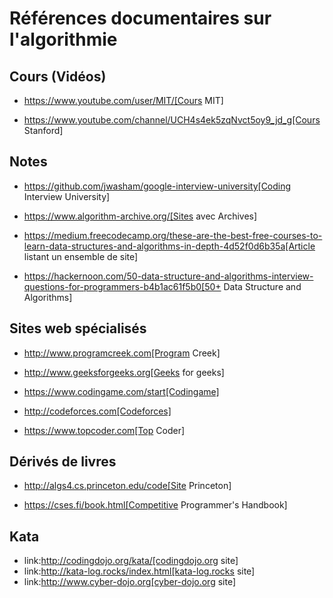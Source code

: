 # Références documentaires sur l'algorithmie 

## Cours (Vidéos)

* https://www.youtube.com/user/MIT/[Cours MIT]

* https://www.youtube.com/channel/UCH4s4ek5zqNvct5oy9_jd_g[Cours Stanford]

## Notes

* https://github.com/jwasham/google-interview-university[Coding Interview University]

* https://www.algorithm-archive.org/[Sites avec Archives]

* https://medium.freecodecamp.org/these-are-the-best-free-courses-to-learn-data-structures-and-algorithms-in-depth-4d52f0d6b35a[Article listant un ensemble de site]

* https://hackernoon.com/50-data-structure-and-algorithms-interview-questions-for-programmers-b4b1ac61f5b0[50+ Data Structure and Algorithms]


## Sites web spécialisés

* http://www.programcreek.com[Program Creek]

* http://www.geeksforgeeks.org[Geeks for geeks]

* https://www.codingame.com/start[Codingame]

* http://codeforces.com[Codeforces]

* https://www.topcoder.com[Top Coder]

## Dérivés de livres

* http://algs4.cs.princeton.edu/code[Site Princeton]

* https://cses.fi/book.html[Competitive Programmer's Handbook]

## Kata

* link:http://codingdojo.org/kata/[codingdojo.org site]
* link:http://kata-log.rocks/index.html[kata-log.rocks site]
* link:http://www.cyber-dojo.org[cyber-dojo.org site]
